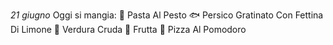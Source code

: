 *21 giugno*
Oggi si mangia:
🍝 Pasta Al Pesto
🐟 Persico Gratinato Con Fettina Di Limone
🥦 Verdura Cruda
🍇 Frutta
🍕 Pizza Al Pomodoro
